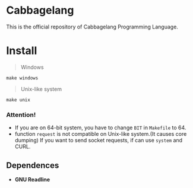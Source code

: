 # Cabbagelang
This is the official repository of Cabbagelang Programming Language.

# Install
> Windows

`make windows`

> Unix-like system

`make unix`

### Attention!

- If you are on 64-bit system, you have to change `BIT` in `Makefile` to 64.
- function `request` is not compatible on Unix-like system.(It causes core dumping) If you want to send socket requests, if can use `system` and CURL.

## Dependences

- **GNU Readline**
